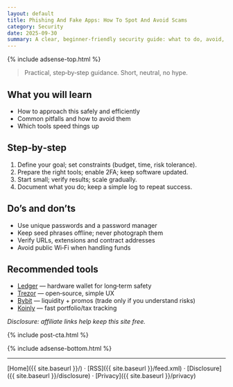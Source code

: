 ```yaml
---
layout: default
title: Phishing And Fake Apps: How To Spot And Avoid Scams
category: Security
date: 2025-09-30
summary: A clear, beginner‑friendly security guide: what to do, avoid, and which tools to use.
---
```


{% include adsense-top.html %}

> Practical, step‑by‑step guidance. Short, neutral, no hype.

## What you will learn
- How to approach this safely and efficiently
- Common pitfalls and how to avoid them
- Which tools speed things up

## Step‑by‑step
1. Define your goal; set constraints (budget, time, risk tolerance).
2. Prepare the right tools; enable 2FA; keep software updated.
3. Start small; verify results; scale gradually.
4. Document what you do; keep a simple log to repeat success.

## Do’s and don’ts
- Use unique passwords and a password manager
- Keep seed phrases offline; never photograph them
- Verify URLs, extensions and contract addresses
- Avoid public Wi‑Fi when handling funds

## Recommended tools
- <a data-aff="ledger" href="https://shop.ledger.com/?r=4143e5e3f7ea&utm_source=ctg&utm_medium=site&utm_campaign=aff">Ledger</a> — hardware wallet for long‑term safety
- <a data-aff="trezor" href="https://affil.trezor.io/aff_c?offer_id=235&aff_id=36471&source=ctg">Trezor</a> — open‑source, simple UX
- <a data-aff="bybit" href="https://www.bybit.com/">Bybit</a> — liquidity + promos (trade only if you understand risks)
- <a data-aff="koinly" href="https://koinly.io/?via=DA97E0B1&utm_source=affiliate">Koinly</a> — fast portfolio/tax tracking

*Disclosure: affiliate links help keep this site free.*

{% include post-cta.html %}

{% include adsense-bottom.html %}

---

[Home]({{ site.baseurl }}/) · [RSS]({{ site.baseurl }}/feed.xml) · [Disclosure]({{ site.baseurl }}/disclosure) · [Privacy]({{ site.baseurl }}/privacy)
